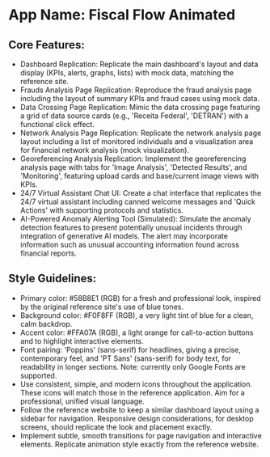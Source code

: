 # **App Name**: Fiscal Flow Animated

## Core Features:

- Dashboard Replication: Replicate the main dashboard's layout and data display (KPIs, alerts, graphs, lists) with mock data, matching the reference site.
- Frauds Analysis Page Replication: Reproduce the fraud analysis page including the layout of summary KPIs and fraud cases using mock data.
- Data Crossing Page Replication: Mimic the data crossing page featuring a grid of data source cards (e.g., 'Receita Federal', 'DETRAN') with a functional click effect.
- Network Analysis Page Replication: Replicate the network analysis page layout including a list of monitored individuals and a visualization area for financial network analysis (mock visualization).
- Georeferencing Analysis Replication: Implement the georeferencing analysis page with tabs for 'Image Analysis', 'Detected Results', and 'Monitoring', featuring upload cards and base/current image views with KPIs.
- 24/7 Virtual Assistant Chat UI: Create a chat interface that replicates the 24/7 virtual assistant including canned welcome messages and 'Quick Actions' with supporting protocols and statistics.
- AI-Powered Anomaly Alerting Tool (Simulated): Simulate the anomaly detection features to present potentially unusual incidents through integration of generative AI models. The alert may incorporate information such as unusual accounting information found across financial reports.

## Style Guidelines:

- Primary color: #58B8E1 (RGB) for a fresh and professional look, inspired by the original reference site's use of blue tones.
- Background color: #F0F8FF (RGB), a very light tint of blue for a clean, calm backdrop.
- Accent color: #FFA07A (RGB), a light orange for call-to-action buttons and to highlight interactive elements.
- Font pairing: 'Poppins' (sans-serif) for headlines, giving a precise, contemporary feel, and 'PT Sans' (sans-serif) for body text, for readability in longer sections. Note: currently only Google Fonts are supported.
- Use consistent, simple, and modern icons throughout the application. These icons will match those in the reference application. Aim for a professional, unified visual language.
- Follow the reference website to keep a similar dashboard layout using a sidebar for navigation. Responsive design considerations, for desktop screens, should replicate the look and placement exactly.
- Implement subtle, smooth transitions for page navigation and interactive elements. Replicate animation style exactly from the reference website.